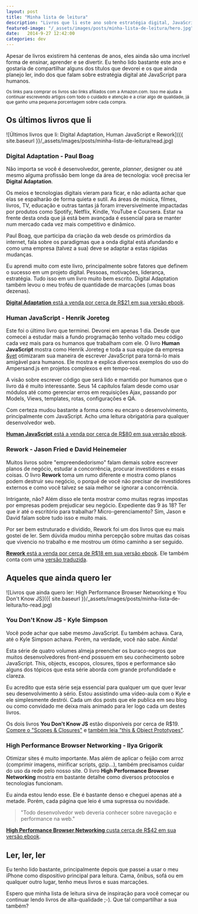 ```yaml
---
layout: post
title: "Minha lista de leitura"
description: "Livros que li este ano sobre estratégia digital, JavaScript e empresas, além de alguns que ainda quero ler"
featured-image: "/_assets/images/posts/minha-lista-de-leitura/hero.jpg"
date:   2014-9-27 12:42:00
categories: dev
---
```


Apesar de livros existirem há centenas de anos, eles ainda são uma incrível forma de ensinar, aprender e se divertir. Eu tenho lido bastante este ano e gostaria de compartilhar alguns dos títulos que devorei e os que ainda planejo ler, indo dos que falam sobre estratégia digital até JavaScript para humanos.

<!--more-->

<small>Os links para comprar os livros são links afiliados com a Amazon.com. Isso me ajuda a continuar escrevendo artigos com todo o cuidado e atenção e a criar algo de qualidade, já que ganho uma pequena porcentagem sobre cada compra.</small>

## Os últimos livros que li

![Últimos livros que li: Digital Adaptation, Human JavaScript e Rework]({{ site.baseurl }}/_assets/images/posts/minha-lista-de-leitura/read.jpg)

### Digital Adaptation - Paul Boag
Não importa se você é desenvolvedor, gerente, *planner*, designer ou até mesmo alguma profissão bem longe da área de tecnologia: você precisa ler **Digital Adaptation**.

Os meios e tecnologias digitais vieram para ficar, e não adianta achar que elas se espalharão de forma quieta e sutil. As áreas de música, filmes, livros, TV, educação e outras tantas já foram irreversivelmente impactadas por produtos como Spotify, Netflix, Kindle, YouTube e Coursera. Estar na frente desta onda que já está bem avançada é essencial para se manter num mercado cada vez mais competitivo e dinâmico.

Paul Boag, que participa da criação da web desde os primórdios da internet, fala sobre os paradigmas que a onda digital está afundando e como uma empresa (talvez a sua) deve se adaptar a estas rápidas mudanças.

Eu aprendi muito com este livro, principalmente sobre fatores que definem o sucesso em um projeto digital. Pessoas, motivações, liderança, estratégia. Tudo isso em um livro muito bem escrito. Digital Adaptation também levou o meu troféu de quantidade de marcações (umas boas dezenas).

[**Digital Adaptation** está a venda por cerca de R$21 em sua versão ebook](http://www.amazon.com.br/gp/product/B00IOJ3MWC/ref=as_li_qf_sp_asin_tl?ie=UTF8&camp=1789&creative=9325&creativeASIN=B00IOJ3MWC&linkCode=as2&tag=hugbes-20).

### Human JavaScript - Henrik Joreteg
Este foi o último livro que terminei. Devorei em apenas 1 dia. Desde que comecei a estudar mais a fundo programação tenho voltado meu código cada vez mais para os humanos que trabalham com ele. O livro **Human JavaScript** mostra como Henrik Joreteg e toda a sua equipe da empresa [&yet](https://andyet.com) otimizaram sua maneira de escrever JavaScript para torná-lo mais amigável para humanos. Ele mostra e explica diversos exemplos do uso do Ampersand.js em projetos complexos e em tempo-real.

A visão sobre escrever código que será lido e mantido por humanos que o livro dá é muito interessante. Seus 14 capítulos falam desde como usar módulos até como gerenciar erros em requisições Ajax, passando por Models, Views, templates, rotas, configurações e QA.

Com certeza mudou bastante a forma como eu encaro o desenvolvimento, principalmente com JavaScript. Acho uma leitura obrigatória para qualquer desenvolvedor web.

[**Human JavaScript** está a venda por cerca de R$80 em sua versão ebook](http://www.amazon.com.br/gp/product/B00G9FGHFW/ref=as_li_qf_sp_asin_il_tl?ie=UTF8&camp=1789&creative=9325&creativeASIN=B00G9FGHFW&linkCode=as2&tag=hugbes-20).

### Rework - Jason Fried e David Heinemeier
Muitos livros sobre "empreendedorismo" falam demais sobre escrever planos de negócio, estudar a concorrência, procurar investidores e essas coisas. O livro **Rework** toma um rumo diferente e mostra como planos podem destruir seu negócio, o porquê de você não precisar de investidores externos e como você talvez se saia melhor se ignorar a concorrência.

Intrigante, não? Além disso ele tenta mostrar como muitas regras impostas por empresas podem prejudicar seu negócio. Expediente das 9 às 18? Ter que ir até o escritório para trabalhar? Micro-gerenciamento? Sim, Jason e David falam sobre tudo isso e muito mais.

Por ser bem estruturado e dividido, Rework foi um dos livros que eu mais gostei de ler. Sem dúvida mudou minha percepção sobre muitas das coisas que vivencio no trabalho e me mostrou um ótimo caminho a ser seguido.

[**Rework** está a venda por cerca de R$18 em sua versão ebook](http://www.amazon.com.br/gp/product/B002MUAJ2A/ref=as_li_qf_sp_asin_il_tl?ie=UTF8&camp=1789&creative=9325&creativeASIN=B002MUAJ2A&linkCode=as2&tag=hugbes-20). Ele também conta com uma [versão traduzida](http://www.amazon.com.br/gp/product/B00A3CSMZK/ref=as_li_qf_sp_asin_il_tl?ie=UTF8&camp=1789&creative=9325&creativeASIN=B00A3CSMZK&linkCode=as2&tag=hugbes-20 "Versão traduzida de Rework à venda").

## Aqueles que ainda quero ler

![Livros que ainda quero ler: High Performance Browser Networking e You Don't Know JS]({{ site.baseurl }}/_assets/images/posts/minha-lista-de-leitura/to-read.jpg)

### You Don't Know JS - Kyle Simpson
Você pode achar que sabe mesmo JavaScript. Eu também achava. Cara, até o Kyle Simpson achava. Porém, na verdade, você não sabe. Ainda!

Esta série de quatro volumes almeja preencher os buraco-negros que muitos desenvolvedores front-end possuem em seu conhecimento sobre JavaScript. This, objects, escopos, closures, tipos e performance são alguns dos tópicos que esta série aborda com grande profundidade e clareza.

Eu acredito que esta série seja essencial para qualquer um que quer levar seu desenvolvimento à sério. Estou assistindo uma vídeo-aula com o Kyle e ele simplesmente destrói. Cada um dos posts que ele publica em seu blog ou como convidado me deixa mais animado para ler logo cada um destes livros.

Os dois livros **You Don't Know JS** estão disponíveis por cerca de R$19. [Compre o "Scopes & Closures"](http://www.amazon.com.br/gp/product/B00IV3J2A2/ref=as_li_qf_sp_asin_il_tl?ie=UTF8&camp=1789&creative=9325&creativeASIN=B00IV3J2A2&linkCode=as2&tag=hugbes-20) e [também leia "this & Object Prototypes"](http://www.amazon.com.br/gp/product/B00LPUIB9G/ref=as_li_qf_sp_asin_il_tl?ie=UTF8&camp=1789&creative=9325&creativeASIN=B00LPUIB9G&linkCode=as2&tag=hugbes-20).

### High Performance Browser Networking - Ilya Grigorik
Otimizar sites é muito importante. Mas além de aplicar o feijão com arroz (comprimir imagens, mirificar scripts, gzip…), também precisamos cuidar do uso da rede pelo nosso site. O livro **High Performance Browser Networking** mostra em bastante detalhe como diversos protocolos e tecnologias funcionam.

Eu ainda estou lendo esse. Ele é bastante denso e cheguei apenas até a metade. Porém, cada página que leio é uma supressa ou novidade.

<blockquote class="pullquote">"Todo desenvolvedor web deveria conhecer sobre navegação e performance na web."</blockquote>

[**High Performance Browser Networking** custa cerca de R$42 em sua versão ebook](http://www.amazon.com.br/gp/product/B00FM0OC4S/ref=as_li_qf_sp_asin_il_tl?ie=UTF8&camp=1789&creative=9325&creativeASIN=B00FM0OC4S&linkCode=as2&tag=hugbes-20).

## Ler, ler, ler
Eu tenho lido bastante, principalmente depois que passei a usar o meu iPhone como dispositivo principal para leitura. Cama, ônibus, sofá ou em qualquer outro lugar, tenho meus livros e suas marcações.

Espero que minha lista de leitura sirva de inspiração para você começar ou continuar lendo livros de alta-qualidade ;-). Que tal compartilhar a sua também?
